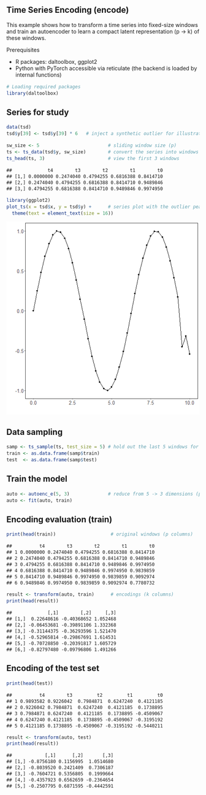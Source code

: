 ## Time Series Encoding (encode)

This example shows how to transform a time series into fixed-size windows and train an autoencoder to learn a compact latent representation (p -> k) of these windows.

Prerequisites
- R packages: daltoolbox, ggplot2
- Python with PyTorch accessible via reticulate (the backend is loaded by internal functions)


``` r
# Loading required packages
library(daltoolbox)
```

## Series for study


``` r
data(tsd)
tsd$y[39] <- tsd$y[39] * 6   # inject a synthetic outlier for illustration in the plot
```


``` r
sw_size <- 5                         # sliding window size (p)
ts <- ts_data(tsd$y, sw_size)        # convert the series into windows with p columns
ts_head(ts, 3)                       # view the first 3 windows
```

```
##             t4        t3        t2        t1        t0
## [1,] 0.0000000 0.2474040 0.4794255 0.6816388 0.8414710
## [2,] 0.2474040 0.4794255 0.6816388 0.8414710 0.9489846
## [3,] 0.4794255 0.6816388 0.8414710 0.9489846 0.9974950
```


``` r
library(ggplot2)
plot_ts(x = tsd$x, y = tsd$y) +      # series plot with the outlier peak
  theme(text = element_text(size = 16))
```

![plot of chunk unnamed-chunk-4](fig/ts_encode/unnamed-chunk-4-1.png)

## Data sampling


``` r
samp <- ts_sample(ts, test_size = 5) # hold out the last 5 windows for test
train <- as.data.frame(samp$train)
test  <- as.data.frame(samp$test)
```

## Train the model


``` r
auto <- autoenc_e(5, 3)              # reduce from 5 -> 3 dimensions (p -> k)
auto <- fit(auto, train)
```

## Encoding evaluation (train)


``` r
print(head(train))                    # original windows (p columns)
```

```
##          t4        t3        t2        t1        t0
## 1 0.0000000 0.2474040 0.4794255 0.6816388 0.8414710
## 2 0.2474040 0.4794255 0.6816388 0.8414710 0.9489846
## 3 0.4794255 0.6816388 0.8414710 0.9489846 0.9974950
## 4 0.6816388 0.8414710 0.9489846 0.9974950 0.9839859
## 5 0.8414710 0.9489846 0.9974950 0.9839859 0.9092974
## 6 0.9489846 0.9974950 0.9839859 0.9092974 0.7780732
```

``` r
result <- transform(auto, train)      # encodings (k columns)
print(head(result))
```

```
##             [,1]        [,2]     [,3]
## [1,]  0.22648616 -0.40368652 1.052468
## [2,] -0.06453681 -0.39891106 1.332368
## [3,] -0.31144375 -0.36293596 1.521470
## [4,] -0.52965814 -0.29867691 1.614531
## [5,] -0.70728850 -0.20391817 1.605729
## [6,] -0.82797480 -0.09796806 1.491266
```

## Encoding of the test set


``` r
print(head(test))
```

```
##          t4        t3         t2         t1         t0
## 1 0.9893582 0.9226042  0.7984871  0.6247240  0.4121185
## 2 0.9226042 0.7984871  0.6247240  0.4121185  0.1738895
## 3 0.7984871 0.6247240  0.4121185  0.1738895 -0.4509067
## 4 0.6247240 0.4121185  0.1738895 -0.4509067 -0.3195192
## 5 0.4121185 0.1738895 -0.4509067 -0.3195192 -0.5440211
```

``` r
result <- transform(auto, test)
print(head(result))
```

```
##            [,1]      [,2]       [,3]
## [1,] -0.8756180 0.1156995  1.0514680
## [2,] -0.8039520 0.2421409  0.7306187
## [3,] -0.7604721 0.5356805  0.1999664
## [4,] -0.4357923 0.6562659 -0.2364654
## [5,] -0.2507795 0.6871595 -0.4442591
```

